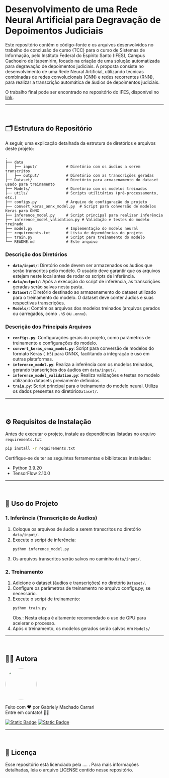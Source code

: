 # Desenvolvimento de uma Rede Neural Artificial para Degravação de Depoimentos Judiciais

Este repositório contém o código-fonte e os arquivos desenvolvidos no trabalho de conclusão de curso (TCC) para o curso de Sistemas de Informação, pelo Instituto Federal do Espírito Santo (IFES), Campus Cachoeiro de Itapemirim, focado na criação de uma solução automatizada para degravação de depoimentos judiciais. A proposta consiste no desenvolvimento de uma Rede Neural Artificial, utilizando técnicas combinadas de redes convolucionais (CNN) e redes recorrentes (RNN), para realizar a transcrição automática de áudios de depoimentos judiciais.

O trabalho final pode ser encontrado no repositório do IFES, disponível no [link](https://repositorio.ifes.edu.br/xmlui/handle/123456789/5521).

---
</br>

## 🗂️ Estrutura do Repositório

A seguir, uma explicação detalhada da estrutura de diretórios e arquivos deste projeto:

```grafql
.
├── data
│   ├── input/             # Diretório com os áudios a serem transcritos
│   ├── output/            # Diretório com as transcrições geradas
├── Dataset/               # Diretório para armazenamento do dataset usado para treinamento
├── Models/                # Diretório com os modelos treinados
├── utils/                 # Scripts utilitários (pré-processamento, etc.)
├── configs.py             # Arquivo de configuração do projeto
├── convert_keras_onnx_model.py  # Script para conversão de modelos Keras para ONNX
├── inference_model.py     # Script principal para realizar inferência
├── inference_model_validation.py # Validação e testes do modelo treinado
├── model.py               # Implementação do modelo neural
├── requirements.txt       # Lista de dependências do projeto
├── train.py               # Script para treinamento do modelo
└── README.md              # Este arquivo
```

### Descrição dos Diretórios

- **`data/input/`**: Diretório onde devem ser armazenados os áudios que serão transcritos pelo modelo. O usuário deve garantir que os arquivos estejam neste local antes de rodar os scripts de inferência.
- **`data/output/`**: Após a execução do script de inferência, as transcrições geradas serão salvas nesta pasta.
- **`Dataset/`**: Diretório destinado ao armazenamento do dataset utilizado para o treinamento do modelo. O dataset deve conter áudios e suas respectivas transcrições.
- **`Models/`**: Contém os arquivos dos modelos treinados (arquivos gerados ou carregados, como `.h5` ou `.onnx`).


### Descrição dos Principais Arquivos

- **`configs.py`**: Configurações gerais do projeto, como parâmetros de treinamento e configurações do modelo.
- **`convert_keras_onnx_model.py`**: Script para conversão de modelos do formato Keras (`.h5`) para ONNX, facilitando a integração e uso em outras plataformas.
- **`inference_model.py`**: Realiza a inferência com os modelos treinados, gerando transcrições dos áudios em `data/input/`.
- **`inference_model_validation.py`**: Realiza validações e testes no modelo utilizando datasets previamente definidos.
- **`train.py`**: Script principal para o treinamento do modelo neural. Utiliza os dados presentes no diretório`Dataset/`.
---
</br>

## ⚙️ Requisitos de Instalação

Antes de executar o projeto, instale as dependências listadas no arquivo `requirements.txt`:

```bash
pip install -r requirements.txt
```

Certifique-se de ter as seguintes ferramentas e bibliotecas instaladas:
- Python 3.9.20
- TensorFlow 2.10.0
---
</br>

## 🚀 Uso do Projeto

### 1. Inferência (Transcrição de Áudios)
1. Coloque os arquivos de áudio a serem transcritos no diretório `data/input/`.
2. Execute o script de inferência:
   ```bash
   python inference_model.py
   ```
3. Os arquivos transcritos serão salvos no caminho `data/input/`.

### 2. Treinamento
1. Adicione o dataset (áudios e transcrições) no diretório `Dataset/`.
2. Configure os parâmetros de treinamento no arquivo configs.py, se necessário.
3. Execute o script de treinamento:
    ```bash
   python train.py
   ```
   Obs.: Nesta etapa é altamente recomendado o uso de GPU para acelerar o processo.
4. Após o treinamento, os modelos gerados serão salvos em `Models/`

---
</br>

## 👩‍💻 Autora
  <img style="border-radius: 50%;" src="https://avatars.githubusercontent.com/u/73599857?v=4" width="100px;" alt=""/>


Feito com ❤️ por Gabriely Machado Carrari </br>
Entre em contato! 👋🏽



[![Static Badge](https://img.shields.io/badge/Gabriely%20Carrari-%230A66C2?logo=linkedIn&link=https%3A%2F%2Fwww.linkedin.com%2Fin%2Fgabriely-carrari%2F)](https://www.linkedin.com/in/gabriely-carrari/)
[![Static Badge](https://img.shields.io/badge/gabrielycarrari%40gmail.com-%23EA4335?logo=gmail&logoColor=white&link=mailto%3Agabrielycarrari%40gmail.com)](mailto:gabrielycarrari@gmail.com)

---
</br>

## 📃 Licença
Esse repositório está licenciado pela .... . Para mais informações detalhadas, leia o arquivo LICENSE contido nesse repositório.
